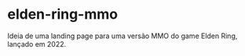# elden-ring-mmo
Ideia de uma landing page para uma versão MMO do game Elden Ring, lançado em 2022.
